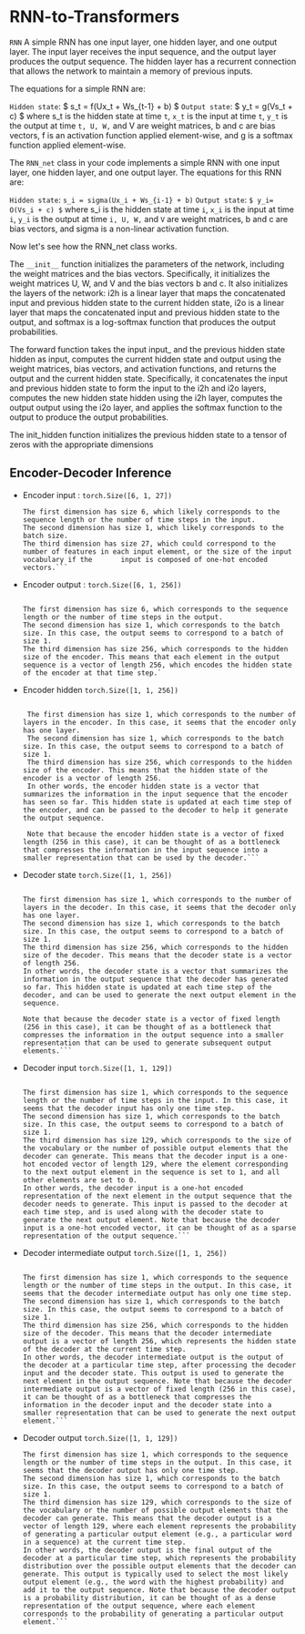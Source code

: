 # RNN-to-Transformers
```RNN```
A simple RNN has one input layer, one hidden layer, and one output layer. The input layer receives the input sequence, and the output layer produces the output sequence. The hidden layer has a recurrent connection that allows the network to maintain a memory of previous inputs.

The equations for a simple RNN are:

`Hidden state`: $ s_t = f(Ux_t + Ws_{t-1} + b) $
`Output state`: $ y_t = g(Vs_t + c) $
where s_t is the hidden state at time `t`, `x_t` is the input at time `t`, `y_t` is the output at time `t, U, W,` and V are weight matrices, b and c are bias vectors, f is an activation function applied element-wise, and g is a softmax function applied element-wise.

The `RNN_net` class in your code implements a simple RNN with one input layer, one hidden layer, and one output layer. The equations for this RNN are:

`Hidden state`: ``` s_i = sigma(Ux_i + Ws_{i-1} + b) ```
`Output state`: ```$ y_i= O(Vs_i + c) $```
where s_i is the hidden state at time `i`, `x_i` is the input at time `i`, `y_i` is the output at time `i, U, W,` and `V` are weight matrices, b and c are bias vectors, and sigma is a non-linear activation function.

Now let's see how the RNN_net class works.

The `__init__` function initializes the parameters of the network, including the weight matrices and the bias vectors. Specifically, it initializes the weight matrices U, W, and V and the bias vectors b and c. It also initializes the layers of the network: i2h is a linear layer that maps the concatenated input and previous hidden state to the current hidden state, i2o is a linear layer that maps the concatenated input and previous hidden state to the output, and softmax is a log-softmax function that produces the output probabilities.

The forward function takes the input input_ and the previous hidden state hidden as input, computes the current hidden state and output using the weight matrices, bias vectors, and activation functions, and returns the output and the current hidden state. Specifically, it concatenates the input and previous hidden state to form the input to the i2h and i2o layers, computes the new hidden state hidden using the i2h layer, computes the output output using the i2o layer, and applies the softmax function to the output to produce the output probabilities.

The init_hidden function initializes the previous hidden state to a tensor of zeros with the appropriate dimensions



## Encoder-Decoder Inference

- Encoder input : `torch.Size([6, 1, 27])`
    ```the size is (6, 1, 27), which means that the tensor has 3 dimensions:
    The first dimension has size 6, which likely corresponds to the sequence length or the number of time steps in the input.
    The second dimension has size 1, which likely corresponds to the batch size.
    The third dimension has size 27, which could correspond to the number of features in each input element, or the size of the input vocabulary if the       input is composed of one-hot encoded vectors.```

- Encoder output : `torch.Size([6, 1, 256])`
    ```the size is (6, 1, 256), which means that the tensor has 3 dimensions:

    The first dimension has size 6, which corresponds to the sequence length or the number of time steps in the output.
    The second dimension has size 1, which corresponds to the batch size. In this case, the output seems to correspond to a batch of size 1.
    The third dimension has size 256, which corresponds to the hidden size of the encoder. This means that each element in the output sequence is a vector of length 256, which encodes the hidden state of the encoder at that time step.`
- Encoder hidden ```torch.Size([1, 1, 256])```
   ```the size is (1, 1, 256), which means that  the tensor has 3 dimensions:

    The first dimension has size 1, which corresponds to the number of layers in the encoder. In this case, it seems that the encoder only has one layer.
    The second dimension has size 1, which corresponds to the batch size. In this case, the output seems to correspond to a batch of size 1.
    The third dimension has size 256, which corresponds to the hidden size of the encoder. This means that the hidden state of the encoder is a vector of length 256.
    In other words, the encoder hidden state is a vector that summarizes the information in the input sequence that the encoder has seen so far. This hidden state is updated at each time step of the encoder, and can be passed to the decoder to help it generate the output sequence.

    Note that because the encoder hidden state is a vector of fixed length (256 in this case), it can be thought of as a bottleneck that compresses the information in the input sequence into a smaller representation that can be used by the decoder.```
- Decoder state ```torch.Size([1, 1, 256])```
    
    ```the size is (1, 1, 256), which means that the tensor has 3 dimensions:

    The first dimension has size 1, which corresponds to the number of layers in the decoder. In this case, it seems that the decoder only has one layer.
    The second dimension has size 1, which corresponds to the batch size. In this case, the output seems to correspond to a batch of size 1.
    The third dimension has size 256, which corresponds to the hidden size of the decoder. This means that the decoder state is a vector of length 256.
    In other words, the decoder state is a vector that summarizes the information in the output sequence that the decoder has generated so far. This hidden state is updated at each time step of the decoder, and can be used to generate the next output element in the sequence.

    Note that because the decoder state is a vector of fixed length (256 in this case), it can be thought of as a bottleneck that compresses the information in the output sequence into a smaller representation that can be used to generate subsequent output elements.```
- Decoder input ```torch.Size([1, 1, 129])```
    
    ```the size is (1, 1, 129), which means that the tensor has 3 dimensions:

    The first dimension has size 1, which corresponds to the sequence length or the number of time steps in the input. In this case, it seems that the decoder input has only one time step.
    The second dimension has size 1, which corresponds to the batch size. In this case, the output seems to correspond to a batch of size 1.
    The third dimension has size 129, which corresponds to the size of the vocabulary or the number of possible output elements that the decoder can generate. This means that the decoder input is a one-hot encoded vector of length 129, where the element corresponding to the next output element in the sequence is set to 1, and all other elements are set to 0.
    In other words, the decoder input is a one-hot encoded representation of the next element in the output sequence that the decoder needs to generate. This input is passed to the decoder at each time step, and is used along with the decoder state to generate the next output element. Note that because the decoder input is a one-hot encoded vector, it can be thought of as a sparse representation of the output sequence.```
- Decoder intermediate output ```torch.Size([1, 1, 256])```
    ```the size is (1, 1, 256), which means that the tensor has 3 dimensions:

    The first dimension has size 1, which corresponds to the sequence length or the number of time steps in the output. In this case, it seems that the decoder intermediate output has only one time step.
    The second dimension has size 1, which corresponds to the batch size. In this case, the output seems to correspond to a batch of size 1.
    The third dimension has size 256, which corresponds to the hidden size of the decoder. This means that the decoder intermediate output is a vector of length 256, which represents the hidden state of the decoder at the current time step.
    In other words, the decoder intermediate output is the output of the decoder at a particular time step, after processing the decoder input and the decoder state. This output is used to generate the next element in the output sequence. Note that because the decoder intermediate output is a vector of fixed length (256 in this case), it can be thought of as a bottleneck that compresses the information in the decoder input and the decoder state into a smaller representation that can be used to generate the next output element.```
- Decoder output ```torch.Size([1, 1, 129])```
    ```the size is (1, 1, 129), which means that the tensor has 3 dimensions:
    The first dimension has size 1, which corresponds to the sequence length or the number of time steps in the output. In this case, it seems that the decoder output has only one time step.
    The second dimension has size 1, which corresponds to the batch size. In this case, the output seems to correspond to a batch of size 1.
    The third dimension has size 129, which corresponds to the size of the vocabulary or the number of possible output elements that the decoder can generate. This means that the decoder output is a vector of length 129, where each element represents the probability of generating a particular output element (e.g., a particular word in a sequence) at the current time step.
    In other words, the decoder output is the final output of the decoder at a particular time step, which represents the probability distribution over the possible output elements that the decoder can generate. This output is typically used to select the most likely output element (e.g., the word with the highest probability) and add it to the output sequence. Note that because the decoder output is a probability distribution, it can be thought of as a dense representation of the output sequence, where each element corresponds to the probability of generating a particular output element.```

